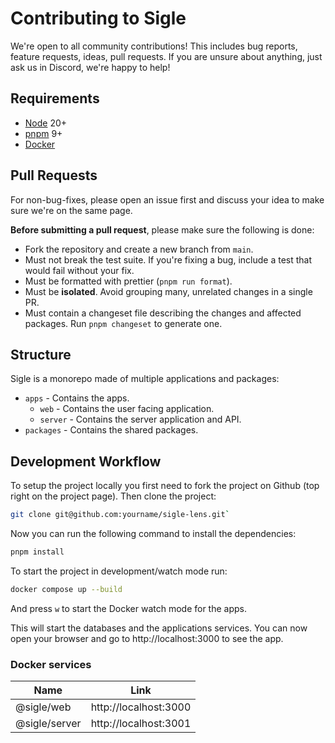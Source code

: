 # Contributing to Sigle

We're open to all community contributions! This includes bug reports, feature requests, ideas, pull requests. If you are unsure about anything, just ask us in Discord, we're happy to help!

## Requirements

- [Node](https://nodejs.org/en/) 20+
- [pnpm](https://pnpm.io/) 9+
- [Docker](https://www.docker.com/)

## Pull Requests

For non-bug-fixes, please open an issue first and discuss your idea to make sure we're on the same page.

**Before submitting a pull request**, please make sure the following is done:

- Fork the repository and create a new branch from `main`.
- Must not break the test suite. If you're fixing a bug, include a test that would fail without your fix.
- Must be formatted with prettier (`pnpm run format`).
- Must be **isolated**. Avoid grouping many, unrelated changes in a single PR.
- Must contain a changeset file describing the changes and affected packages. Run `pnpm changeset` to generate one.

## Structure

Sigle is a monorepo made of multiple applications and packages:

- `apps` - Contains the apps.
  - `web` - Contains the user facing application.
  - `server` - Contains the server application and API.
- `packages` - Contains the shared packages.

## Development Workflow

To setup the project locally you first need to fork the project on Github (top right on the project page). Then clone the project:

```sh
git clone git@github.com:yourname/sigle-lens.git`
```

Now you can run the following command to install the dependencies:

```sh
pnpm install
```

To start the project in development/watch mode run:

```sh
docker compose up --build
```

And press `w` to start the Docker watch mode for the apps.

This will start the databases and the applications services. You can now open your browser and go to http://localhost:3000 to see the app.

### Docker services

| Name          | Link                  |
| ------------- | --------------------- |
| @sigle/web    | http://localhost:3000 |
| @sigle/server | http://localhost:3001 |
